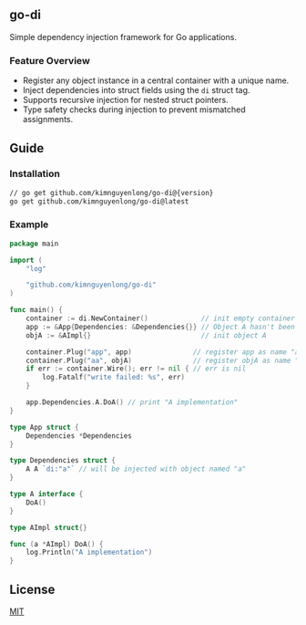 ## go-di

Simple dependency injection framework for Go applications.

### Feature Overview

- Register any object instance in a central container with a unique name.
- Inject dependencies into struct fields using the `di` struct tag.
- Supports recursive injection for nested struct pointers.
- Type safety checks during injection to prevent mismatched assignments.

## Guide

### Installation

```sh
// go get github.com/kimnguyenlong/go-di@{version}
go get github.com/kimnguyenlong/go-di@latest
```

### Example

```go
package main

import (
	"log"

	"github.com/kimnguyenlong/go-di"
)

func main() {
	container := di.NewContainer()             // init empty container
	app := &App{Dependencies: &Dependencies{}} // Object A hasn't been injected yet
	objA := &AImpl{}                           // init object A

	container.Plug("app", app)               // register app as name "app"
	container.Plug("aa", objA)               // register objA as name "a"
	if err := container.Wire(); err != nil { // err is nil
		log.Fatalf("write failed: %s", err)
	}

	app.Dependencies.A.DoA() // print "A implementation"
}

type App struct {
	Dependencies *Dependencies
}

type Dependencies struct {
	A A `di:"a"` // will be injected with object named "a"
}

type A interface {
	DoA()
}

type AImpl struct{}

func (a *AImpl) DoA() {
	log.Println("A implementation")
}
```

## License

[MIT](https://github.com/kimnguyenlong/go-di/blob/main/LICENSE)